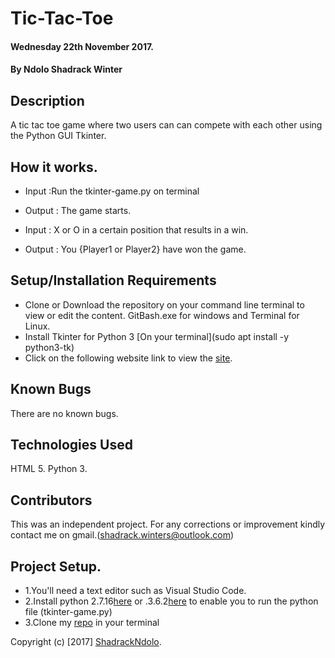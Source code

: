 # Tic-Tac-Toe

#### Wednesday 22th November 2017.

#### By **Ndolo Shadrack Winter**

## Description
A tic tac toe game where two users can can compete with each other using the Python GUI Tkinter.

## How it works.

- Input :Run the tkinter-game.py on terminal
- Output : The game starts.

- Input : X or O in a certain position that results in a win.
- Output : You {Player1 or Player2} have won the game.


## Setup/Installation Requirements

* Clone or Download the repository on your command line terminal to view or edit the content. GitBash.exe for windows and Terminal for Linux.
* Install Tkinter for Python 3 [On your terminal](sudo apt install -y python3-tk)
* Click on the following website link to view the [site](https://shadrackndolo.github.io/Tic_Tac_Toe-game/).


## Known Bugs

There are no known bugs.

## Technologies Used

HTML 5.
Python 3.

## Contributors
This was an independent project. For any corrections or improvement kindly contact me on gmail.(shadrack.winters@outlook.com)

## Project Setup.
* 1.You'll need a text editor such as Visual Studio Code. 
* 2.Install python 2.7.16[here](https://www.python.org/download/releases/2.7/) or .3.6.2[here](https://www.python.org/downloads/release/python-360/) to enable you to run the python file (tkinter-game.py)
* 3.Clone my [repo](https://github.com/ShadrackNdolo/contact-list-app) in your terminal

Copyright (c) [2017] [ShadrackNdolo](https://ShadrackNdolo.github.io/).
